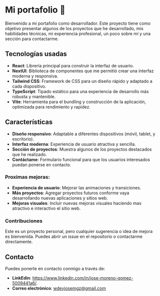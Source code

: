# Mi portafolio 🚀

Bienvenido a mi portafolio como desarrollador. Este proyecto tiene como objetivo presentar algunos de los proyectos que he desarrollado, mis habilidades técnicas, mi experiencia profesional, un poco sobre mí y una sección para contactarme.

## Tecnologías usadas 
- **React**: Librería principal para construir la interfaz de usuario.
- **NextUI**: Biblioteca de componentes que me permitió crear una interfaz moderna y responsiva.
- **Tailwind CSS**: Framework de CSS para un diseño rápido y adaptado a cada dispositivo.
- **TypeScript**: Tipado estático para una experiencia de desarrollo más robusta y mantenible.
- **Vite**: Herramienta para el bundling y construcción de la aplicación, optimizada para rendimiento y rapidez.

## Características
- **Diseño responsivo**: Adaptable a diferentes dispositivos (móvil, tablet, y escritorio).
- **Interfaz moderna**: Experiencia de usuario atractiva y sencilla.
- **Sección de proyectos**: Muestra algunos de los proyectos destacados que he realizado.
- **Contáctame**: Formulario funcional para que los usuarios interesados puedan ponerse en contacto.

### Proximas mejoras: 
- **Experiencia de usuario**: Mejorar las animaciones y transiciones.
- **Más proyectos**: Agregar proyectos futuros conforme vaya desarrollando nuevas aplicaciones y sitios web.
- **Mejoras visuales**: Incluir nuevas mejoras visuales haciendo mas atractivo e interactivo el sitio web.


### Contribuciones

Este es un proyecto personal, pero cualquier sugerencia o idea de mejora es bienvenida. Puedes abrir un issue en el repositorio o contactarme directamente.

## Contacto

Puedes ponerte en contacto conmigo a través de:
- **LinkEdin**: https://www.linkedin.com/in/jose-moreno-gomez-5009441a6/.
- **Correo electrónico**: wdevjosemgz@gmail.com
